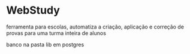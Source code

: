 # WebStudy
ferramenta para escolas, automatiza a criação, aplicação e correção de provas para uma turma inteira de alunos

banco na pasta lib em postgres
